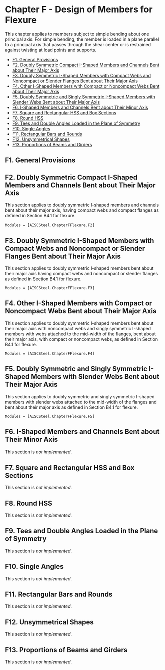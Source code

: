 # Chapter F - Design of Members for Flexure

This chapter applies to members subject to simple bending about one principal axis. For
simple bending, the member is loaded in a plane parallel to a principal axis that passes
through the shear center or is restrained against twisting at load points and supports.

- [F1. General Provisions](@ref)
- [F2. Doubly Symmetric Compact I-Shaped Members and Channels Bent about Their Major Axis](@ref)
- [F3. Doubly Symmetric I-Shaped Members with Compact Webs and Noncompact or Slender Flanges Bent about Their Major Axis](@ref)
- [F4. Other I-Shaped Members with Compact or Noncompact Webs Bent about Their Major Axis](@ref)
- [F5. Doubly Symmetric and Singly Symmetric I-Shaped Members with Slender Webs Bent about Their Major Axis](@ref)
- [F6. I-Shaped Members and Channels Bent about Their Minor Axis](@ref)
- [F7. Square and Rectangular HSS and Box Sections](@ref)
- [F8. Round HSS](@ref)
- [F9. Tees and Double Angles Loaded in the Plane of Symmetry](@ref)
- [F10. Single Angles](@ref)
- [F11. Rectangular Bars and Rounds](@ref)
- [F12. Unsymmetrical Shapes](@ref)
- [F13. Proportions of Beams and Girders](@ref)

## F1. General Provisions

## F2. Doubly Symmetric Compact I-Shaped Members and Channels Bent about Their Major Axis

This section applies to doubly symmetric I-shaped members and channels bent about
their major axis, having compact webs and compact flanges as defined in Section
B4.1 for flexure.

```@autodocs
Modules = [AISCSteel.ChapterFFlexure.F2]
```

## F3. Doubly Symmetric I-Shaped Members with Compact Webs and Noncompact or Slender Flanges Bent about Their Major Axis

This section applies to doubly symmetric I-shaped members bent about their major
axis having compact webs and noncompact or slender flanges as defined in Section
B4.1 for flexure.

```@autodocs
Modules = [AISCSteel.ChapterFFlexure.F3]
```

## F4. Other I-Shaped Members with Compact or Noncompact Webs Bent about Their Major Axis

This section applies to doubly symmetric I-shaped members bent about their major
axis with noncompact webs and singly symmetric I-shaped members with webs
attached to the mid-width of the flanges, bent about their major axis, with compact
or noncompact webs, as defined in Section B4.1 for flexure.

```@autodocs
Modules = [AISCSteel.ChapterFFlexure.F4]
```

## F5. Doubly Symmetric and Singly Symmetric I-Shaped Members with Slender Webs Bent about Their Major Axis

This section applies to doubly symmetric and singly symmetric I-shaped members
with slender webs attached to the mid-width of the flanges and bent about their major
axis as defined in Section B4.1 for flexure.

```@autodocs
Modules = [AISCSteel.ChapterFFlexure.F5]
```

## F6. I-Shaped Members and Channels Bent about Their Minor Axis

This section is *not implemented*.

## F7. Square and Rectangular HSS and Box Sections

This section is *not implemented*.

## F8. Round HSS

This section is *not implemented*.

## F9. Tees and Double Angles Loaded in the Plane of Symmetry

This section is *not implemented*.

## F10. Single Angles

This section is *not implemented*.

## F11. Rectangular Bars and Rounds

This section is *not implemented*.

## F12. Unsymmetrical Shapes

This section is *not implemented*.

## F13. Proportions of Beams and Girders

This section is *not implemented*.
